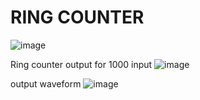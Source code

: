 # RING COUNTER
![image](https://github.com/user-attachments/assets/059fe656-2dcd-48b2-ae06-69da8035c357)

Ring counter output for 1000 input 
![image](https://github.com/user-attachments/assets/46300543-7839-47c4-98eb-9335f4516643)

output waveform
![image](https://github.com/user-attachments/assets/e33ecec6-60f4-4f99-b2db-98fb5fd83df1)


